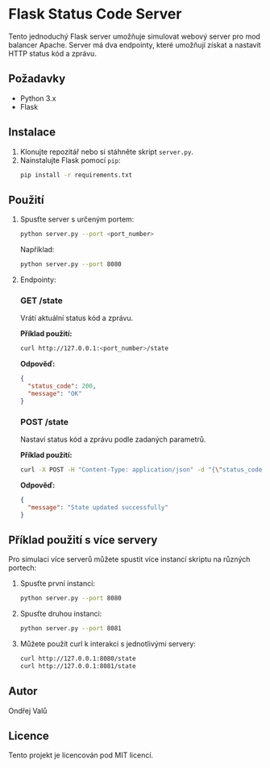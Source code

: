 # Flask Status Code Server

Tento jednoduchý Flask server umožňuje simulovat webový server pro mod balancer Apache. Server má dva endpointy, které umožňují získat a nastavit HTTP status kód a zprávu.

## Požadavky

- Python 3.x
- Flask

## Instalace

1. Klonujte repozitář nebo si stáhněte skript `server.py`.
2. Nainstalujte Flask pomocí `pip`:
    ```sh
    pip install -r requirements.txt
    ```

## Použití

1. Spusťte server s určeným portem:

    ```sh
    python server.py --port <port_number>
    ```

    Například:

    ```sh
    python server.py --port 8080
    ```

2. Endpointy:

    ### GET /state

    Vrátí aktuální status kód a zprávu.

    **Příklad použití:**

    ```sh
    curl http://127.0.0.1:<port_number>/state
    ```

    **Odpověď:**

    ```json
    {
      "status_code": 200,
      "message": "OK"
    }
    ```

    ### POST /state

    Nastaví status kód a zprávu podle zadaných parametrů.

    **Příklad použití:**

    ```sh
    curl -X POST -H "Content-Type: application/json" -d "{\"status_code\": 500, \"message\": \"code set on 500\"}" http://127.0.0.1:<port_number>/state
    ```

    **Odpověď:**

    ```json
    {
      "message": "State updated successfully"
    }
    ```

## Příklad použití s více servery

Pro simulaci více serverů můžete spustit více instancí skriptu na různých portech:

1. Spusťte první instanci:

    ```sh
    python server.py --port 8080
    ```

2. Spusťte druhou instanci:

    ```sh
    python server.py --port 8081
    ```

3. Můžete použít curl k interakci s jednotlivými servery:

    ```sh
    curl http://127.0.0.1:8080/state
    curl http://127.0.0.1:8081/state
    ```

## Autor

Ondřej Valů

## Licence

Tento projekt je licencován pod MIT licencí.
